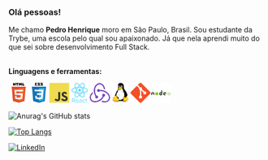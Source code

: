 ### Olá pessoas!

Me chamo <b>Pedro Henrique</b> moro em São Paulo, Brasil. Sou estudante da Trybe, uma escola pelo qual sou apaixonado. Já que nela aprendi muito do que sei sobre desenvolvimento Full Stack.

<br>
<b>Linguagens e ferramentas: </b>

<img width="40" height="40" src="https://raw.githubusercontent.com/devicons/devicon/master/icons/html5/html5-original-wordmark.svg"/><img width="40" height="40" src="https://raw.githubusercontent.com/devicons/devicon/master/icons/css3/css3-original-wordmark.svg"/><img width="40" height="40" src="https://raw.githubusercontent.com/devicons/devicon/master/icons/javascript/javascript-original.svg"/><img width="40" height="40" src="https://raw.githubusercontent.com/devicons/devicon/master/icons/react/react-original-wordmark.svg"/><img width="40" height="40" src="https://raw.githubusercontent.com/devicons/devicon/master/icons/redux/redux-original.svg"/><img width="40" height="40" src="https://raw.githubusercontent.com/devicons/devicon/master/icons/linux/linux-original.svg"/><img width="40" height="40" src="https://raw.githubusercontent.com/devicons/devicon/master/icons/git/git-original.svg"/><img width="40" height="40" src="https://raw.githubusercontent.com/devicons/devicon/master/icons/nodejs/nodejs-original-wordmark.svg"/>



![Anurag's GitHub stats](https://github-readme-stats.vercel.app/api?username=PedroFolego&show_icons=true&theme=dracula)

[![Top Langs](https://github-readme-stats.vercel.app/api/top-langs/?username=PedroFolego&show_icons=true&theme=dracula)](https://github.com/PedroFolego/github-readme-stats)

<a href="https://www.linkedin.com/in/pedro-henrique-folego/"><img alt="LinkedIn" src="https://img.shields.io/badge/LinkedIn-0077B5?style=for-the-badge&logo=linkedin&logoColor=white" /></a>

<!--
**PedroFolego/PedroFolego** is a ✨ _special_ ✨ repository because its `README.md` (this file) appears on your GitHub profile.

Here are some ideas to get you started:

- 🔭 I’m currently working on ...
- 🌱 I’m currently learning ...
- 👯 I’m looking to collaborate on ...
- 🤔 I’m looking for help with ...
- 💬 Ask me about ...
- 📫 How to reach me: ...
- 😄 Pronouns: ...
- ⚡ Fun fact: ...
-->
